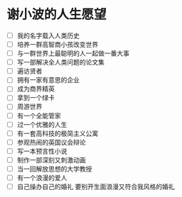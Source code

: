 # 谢小波的人生愿望

- [ ] 我的名字载入人类历史
- [ ] 培养一群高智商小孩改变世界
- [ ] 与一群世界上最聪明的人一起做一番大事
- [ ] 写一部解决全人类问题的论文集
- [ ] 遍访贤者
- [ ] 拥有一家有意思的企业
- [ ] 成为商界精英
- [ ] 拿到一个绿卡
- [ ] 周游世界
- [ ] 有一个全能管家
- [ ] 过一个优雅的人生
- [ ] 有一套高科技的极简主义公寓
- [ ] 参观热闹的英国议会辩论
- [ ] 写一本预言性小说
- [ ] 制作一部深刻又刺激动画
- [ ] 当一回解放思想的大学教授
- [ ] 有一个浪漫的爱人
- [ ] 自己操办自己的婚礼 要别开生面浪漫又符合我风格的婚礼